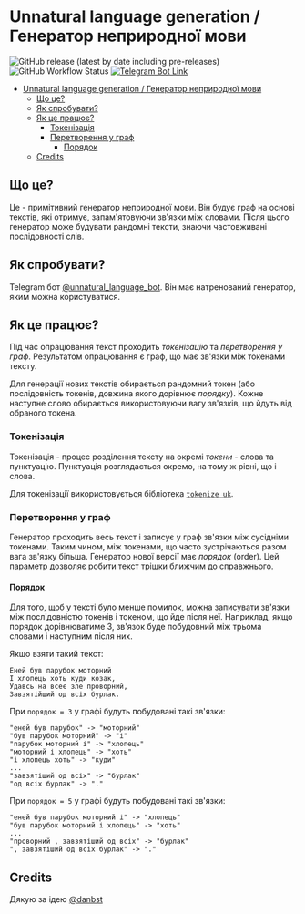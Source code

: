 # Unnatural language generation / Генератор неприродної мови

![GitHub release (latest by date including pre-releases)](https://img.shields.io/github/v/release/andrewyazura/unnatural-language-generation?include_prereleases&label=release&labelColor=181717&logo=github)
![GitHub Workflow Status](https://img.shields.io/github/workflow/status/andrewyazura/unnatural-language-generation/lint?label=linter&labelColor=181717&logo=github)
[![Telegram Bot Link](https://img.shields.io/static/v1?label=telegram&message=bot&color=26a5e4&labelColor=181717&logo=telegram)](https://t.me/unnatural_language_bot)

- [Unnatural language generation / Генератор неприродної мови](#unnatural-language-generation--генератор-неприродної-мови)
  - [Що це?](#що-це)
  - [Як спробувати?](#як-спробувати)
  - [Як це працює?](#як-це-працює)
    - [Токенізація](#токенізація)
    - [Перетворення у граф](#перетворення-у-граф)
      - [Порядок](#порядок)
  - [Credits](#credits)

## Що це?

Це - примітивний генератор неприродної мови.
Він будує граф на основі текстів, які отримує, запам'ятовуючи зв'язки між словами.
Після цього генератор може будувати рандомні тексти, знаючи частовживані послідовності слів.

## Як спробувати?

Telegram бот [@unnatural_language_bot](https://t.me/unnatural_language_bot).
Він має натренований генератор, яким можна користуватися.

## Як це працює?

Під час опрацювання текст проходить *токенізацію* та *перетворення у граф*.
Результатом опрацювання є граф, що має зв'язки між токенами тексту.

Для генерації нових текстів обирається рандомний токен (або послідовність токенів, довжина якого дорівнює *порядку*).
Кожне наступне слово обирається використовуючи вагу зв'язків, що йдуть від обраного токена.

### Токенізація

Токенізація - процес розділення тексту на окремі *токени* - слова та пунктуацію.
Пунктуація розглядається окремо, на тому ж рівні, що і слова.

Для токенізації використовується бібліотека [`tokenize_uk`](https://github.com/lang-uk/tokenize-uk).

### Перетворення у граф

Генератор проходить весь текст і записує у граф зв'язки між сусідніми токенами.
Таким чином, між токенами, що часто зустрічаються разом вага зв'язку більша.
Генератор нової версії має *порядок* (order).
Цей параметр дозволяє робити текст трішки ближчим до справжнього.

#### Порядок

Для того, щоб у тексті було менше помилок, можна записувати зв'язки між послідовністю токенів і токеном, що йде після неї.
Наприклад, якщо порядок дорівнюватиме 3, зв'язок буде побудовний між трьома словами і наступним після них.

Якщо взяти такий текст:

```text
Еней був парубок моторний
І хлопець хоть куди козак,
Удавсь на всеє зле проворний,
Завзятійший од всіх бурлак.
```

При `порядок = 3` у графі будуть побудовані такі зв'язки:

```text
"еней був парубок" -> "моторний"
"був парубок моторний" -> "і"
"парубок моторний і" -> "хлопець"
"моторний і хлопець" -> "хоть"
"і хлопець хоть" -> "куди"
...
"завзятіший од всіх" -> "бурлак"
"од всіх бурлак" -> "."
```

При `порядок = 5` у графі будуть побудовані такі зв'язки:

```text
"еней був парубок моторний і" -> "хлопець"
"був парубок моторний і хлопець" -> "хоть"
...
"проворний , завзятіший од всіх" -> "бурлак"
", завзятіший од всіх бурлак" -> "."
```

## Credits

Дякую за ідею [@danbst](https://github.com/danbst)
